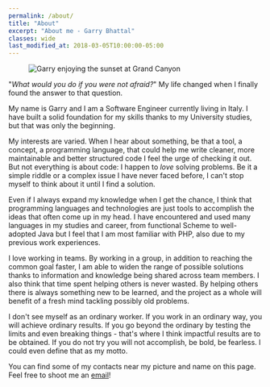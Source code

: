 ```yaml
---
permalink: /about/
title: "About"
excerpt: "About me - Garry Bhattal"
classes: wide
last_modified_at: 2018-03-05T10:00:00-05:00
---
```

<figure>
  <img src="{{site.url}}/assets/images/about.jpg" alt="Garry enjoying the sunset at Grand Canyon"/>
</figure>

"_What would you do if you were not afraid?_" My life changed when I finally found the answer to that question.

My name is Garry and I am a Software Engineer currently living in Italy. I have built a solid foundation for my skills thanks to my University studies, but that was only the beginning.

My interests are varied. When I hear about something, be that a tool, a concept, a programming language, that could help me write cleaner, more maintainable and better structured code I feel the urge of checking it out. But not everything is about code: I happen to _love_ solving problems. Be it a simple riddle or a complex issue I have never faced before, I can't stop myself to think about it until I find a solution.

Even if I always expand my knowledge when I get the chance, I think that programming languages and technologies are just tools to accomplish the ideas that often come up in my head. I have encountered and used many languages in my studies and career, from functional Scheme to well-adopted Java but I feel that I am most familiar with PHP, also due to my previous work experiences.

I love working in teams. By working in a group, in addition to reaching the common goal faster, I am able to widen the range of possible solutions thanks to information and knowledge being shared across team members. I also think that time spent helping others is never wasted. By helping others there is always something new to be learned, and the project as a whole will benefit of a fresh mind tackling possibly old problems.

I don't see myself as an ordinary worker. If you work in an ordinary way, you will achieve ordinary results. If you go beyond the ordinary by testing the limits and even breaking things - that's where I think impactful results are to be obtained. If you do not try you will not accomplish, be bold, be fearless. I could even define that as my motto.

You can find some of my contacts near my picture and name on this page. Feel free to shoot me an [email](mailto:garry@bhatt.al)!